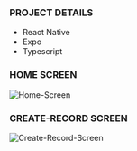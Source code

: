 ### PROJECT DETAILS
- React Native
- Expo
- Typescript

### HOME SCREEN

![Home-Screen](https://cdn.discordapp.com/attachments/590682723870310410/797621999497248808/Screenshot_20210109-211000_Expo.jpg)

### CREATE-RECORD SCREEN

![Create-Record-Screen](https://cdn.discordapp.com/attachments/590682723870310410/797622016445382696/Screenshot_20210109-211317_Expo.jpg)
